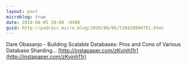 ```yaml
---
layout: post
microblog: true
date: 2010-08-05 20:00 -0400
guid: http://padraic.micro.blog/2010/08/06/t20428994761.html
---
```

Dare Obasanjo - Building Scalable Databases: Pros and Cons of Various Database Sharding… [http://instapaper.com/zKvjnh11r](http://instapaper.com/zKvjnh11r)

